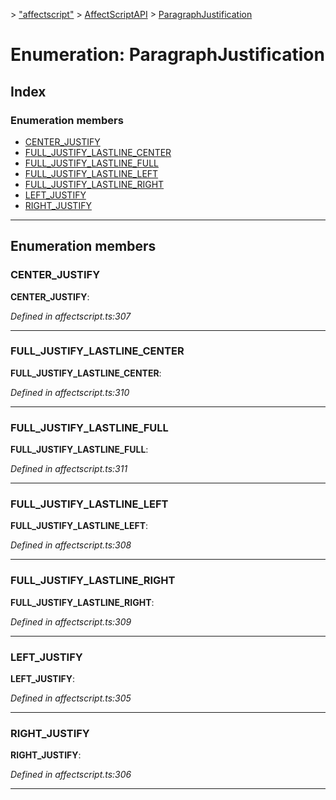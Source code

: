 [](../README.md) > ["affectscript"](../modules/_affectscript_.md) > [AffectScriptAPI](../modules/_affectscript_.affectscriptapi.md) > [ParagraphJustification](/_affectscript_.affectscriptapi.paragraphjustification.md)

# Enumeration: ParagraphJustification

## Index

### Enumeration members

* [CENTER_JUSTIFY](_affectscript_.affectscriptapi.paragraphjustification.md#center_justify)
* [FULL_JUSTIFY_LASTLINE_CENTER](_affectscript_.affectscriptapi.paragraphjustification.md#full_justify_lastline_center)
* [FULL_JUSTIFY_LASTLINE_FULL](_affectscript_.affectscriptapi.paragraphjustification.md#full_justify_lastline_full)
* [FULL_JUSTIFY_LASTLINE_LEFT](_affectscript_.affectscriptapi.paragraphjustification.md#full_justify_lastline_left)
* [FULL_JUSTIFY_LASTLINE_RIGHT](_affectscript_.affectscriptapi.paragraphjustification.md#full_justify_lastline_right)
* [LEFT_JUSTIFY](_affectscript_.affectscriptapi.paragraphjustification.md#left_justify)
* [RIGHT_JUSTIFY](_affectscript_.affectscriptapi.paragraphjustification.md#right_justify)

---

## Enumeration members

<a id="center_justify"></a>

###  CENTER_JUSTIFY

**CENTER_JUSTIFY**: 

*Defined in affectscript.ts:307*

___
<a id="full_justify_lastline_center"></a>

###  FULL_JUSTIFY_LASTLINE_CENTER

**FULL_JUSTIFY_LASTLINE_CENTER**: 

*Defined in affectscript.ts:310*

___
<a id="full_justify_lastline_full"></a>

###  FULL_JUSTIFY_LASTLINE_FULL

**FULL_JUSTIFY_LASTLINE_FULL**: 

*Defined in affectscript.ts:311*

___
<a id="full_justify_lastline_left"></a>

###  FULL_JUSTIFY_LASTLINE_LEFT

**FULL_JUSTIFY_LASTLINE_LEFT**: 

*Defined in affectscript.ts:308*

___
<a id="full_justify_lastline_right"></a>

###  FULL_JUSTIFY_LASTLINE_RIGHT

**FULL_JUSTIFY_LASTLINE_RIGHT**: 

*Defined in affectscript.ts:309*

___
<a id="left_justify"></a>

###  LEFT_JUSTIFY

**LEFT_JUSTIFY**: 

*Defined in affectscript.ts:305*

___
<a id="right_justify"></a>

###  RIGHT_JUSTIFY

**RIGHT_JUSTIFY**: 

*Defined in affectscript.ts:306*

___

